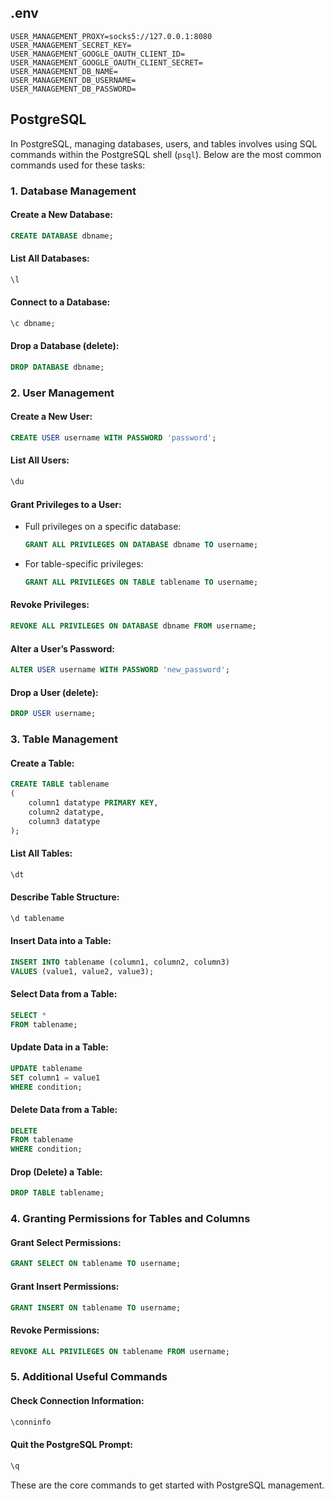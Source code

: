 ## .env

```
USER_MANAGEMENT_PROXY=socks5://127.0.0.1:8080
USER_MANAGEMENT_SECRET_KEY=
USER_MANAGEMENT_GOOGLE_OAUTH_CLIENT_ID=
USER_MANAGEMENT_GOOGLE_OAUTH_CLIENT_SECRET=
USER_MANAGEMENT_DB_NAME=
USER_MANAGEMENT_DB_USERNAME=
USER_MANAGEMENT_DB_PASSWORD=
```

## PostgreSQL

In PostgreSQL, managing databases, users, and tables involves using SQL commands within the PostgreSQL shell (`psql`).
Below are the most common commands used for these tasks:

### 1. **Database Management**

#### Create a New Database:

```sql
CREATE DATABASE dbname;
```

#### List All Databases:

```sql
\l
```

#### Connect to a Database:

```sql
\c dbname;
```

#### Drop a Database (delete):

```sql
DROP DATABASE dbname;
```

### 2. **User Management**

#### Create a New User:

```sql
CREATE USER username WITH PASSWORD 'password';
```

#### List All Users:

```sql
\du
```

#### Grant Privileges to a User:

- Full privileges on a specific database:
  ```sql
  GRANT ALL PRIVILEGES ON DATABASE dbname TO username;
  ```
- For table-specific privileges:
  ```sql
  GRANT ALL PRIVILEGES ON TABLE tablename TO username;
  ```

#### Revoke Privileges:

```sql
REVOKE ALL PRIVILEGES ON DATABASE dbname FROM username;
```

#### Alter a User’s Password:

```sql
ALTER USER username WITH PASSWORD 'new_password';
```

#### Drop a User (delete):

```sql
DROP USER username;
```

### 3. **Table Management**

#### Create a Table:

```sql
CREATE TABLE tablename
(
    column1 datatype PRIMARY KEY,
    column2 datatype,
    column3 datatype
);
```

#### List All Tables:

```sql
\dt
```

#### Describe Table Structure:

```sql
\d tablename
```

#### Insert Data into a Table:

```sql
INSERT INTO tablename (column1, column2, column3)
VALUES (value1, value2, value3);
```

#### Select Data from a Table:

```sql
SELECT *
FROM tablename;
```

#### Update Data in a Table:

```sql
UPDATE tablename
SET column1 = value1
WHERE condition;
```

#### Delete Data from a Table:

```sql
DELETE
FROM tablename
WHERE condition;
```

#### Drop (Delete) a Table:

```sql
DROP TABLE tablename;
```

### 4. **Granting Permissions for Tables and Columns**

#### Grant Select Permissions:

```sql
GRANT SELECT ON tablename TO username;
```

#### Grant Insert Permissions:

```sql
GRANT INSERT ON tablename TO username;
```

#### Revoke Permissions:

```sql
REVOKE ALL PRIVILEGES ON tablename FROM username;
```

### 5. **Additional Useful Commands**

#### Check Connection Information:

```sql
\conninfo
```

#### Quit the PostgreSQL Prompt:

```sql
\q
```

These are the core commands to get started with PostgreSQL management.